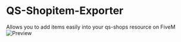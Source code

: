 # QS-Shopitem-Exporter
Allows you to add items easily into your qs-shops resource on FiveM
![Preview](https://media.discordapp.net/attachments/946821061528420422/957299118659760188/unknown.png)
